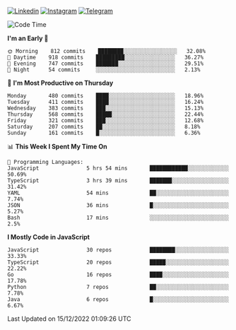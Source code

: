 [![Linkedin](https://img.shields.io/badge/-Archie-blue?style=flat-square&labelColor=gray&logo=Linkedin&logoColor=white&link=https://www.linkedin.com/in/archisdi)](https://www.linkedin.com/in/archisdi)
[![Instagram](https://img.shields.io/badge/-@archisdi-orange?style=flat-square&labelColor=gray&logo=Instagram&logoColor=white&link=https://www.instagram.com/archisdi)](https://www.instagram.com/archisdi)
[![Telegram](https://img.shields.io/badge/-aai-informational?style=flat-square&labelColor=gray&logo=telegram&logoColor=white&link=https://t.me/archisdi)](https://t.me/archisdi)

<!--START_SECTION:waka-->
![Code Time](http://img.shields.io/badge/Code%20Time-1%2C874%20hrs%2018%20mins-blue)

**I'm an Early 🐤** 

```text
🌞 Morning    812 commits    ████████░░░░░░░░░░░░░░░░░   32.08% 
🌆 Daytime    918 commits    █████████░░░░░░░░░░░░░░░░   36.27% 
🌃 Evening    747 commits    ███████░░░░░░░░░░░░░░░░░░   29.51% 
🌙 Night      54 commits     ░░░░░░░░░░░░░░░░░░░░░░░░░   2.13%

```
📅 **I'm Most Productive on Thursday** 

```text
Monday       480 commits    ████░░░░░░░░░░░░░░░░░░░░░   18.96% 
Tuesday      411 commits    ████░░░░░░░░░░░░░░░░░░░░░   16.24% 
Wednesday    383 commits    ███░░░░░░░░░░░░░░░░░░░░░░   15.13% 
Thursday     568 commits    █████░░░░░░░░░░░░░░░░░░░░   22.44% 
Friday       321 commits    ███░░░░░░░░░░░░░░░░░░░░░░   12.68% 
Saturday     207 commits    ██░░░░░░░░░░░░░░░░░░░░░░░   8.18% 
Sunday       161 commits    █░░░░░░░░░░░░░░░░░░░░░░░░   6.36%

```


📊 **This Week I Spent My Time On** 

```text
💬 Programming Languages: 
JavaScript               5 hrs 54 mins       ████████████░░░░░░░░░░░░░   50.69% 
TypeScript               3 hrs 39 mins       ███████░░░░░░░░░░░░░░░░░░   31.42% 
YAML                     54 mins             ██░░░░░░░░░░░░░░░░░░░░░░░   7.74% 
JSON                     36 mins             █░░░░░░░░░░░░░░░░░░░░░░░░   5.27% 
Bash                     17 mins             ░░░░░░░░░░░░░░░░░░░░░░░░░   2.5%

```

**I Mostly Code in JavaScript** 

```text
JavaScript               30 repos            ████████░░░░░░░░░░░░░░░░░   33.33% 
TypeScript               20 repos            █████░░░░░░░░░░░░░░░░░░░░   22.22% 
Go                       16 repos            ████░░░░░░░░░░░░░░░░░░░░░   17.78% 
Python                   7 repos             ██░░░░░░░░░░░░░░░░░░░░░░░   7.78% 
Java                     6 repos             █░░░░░░░░░░░░░░░░░░░░░░░░   6.67%

```



 Last Updated on 15/12/2022 01:09:26 UTC
<!--END_SECTION:waka-->